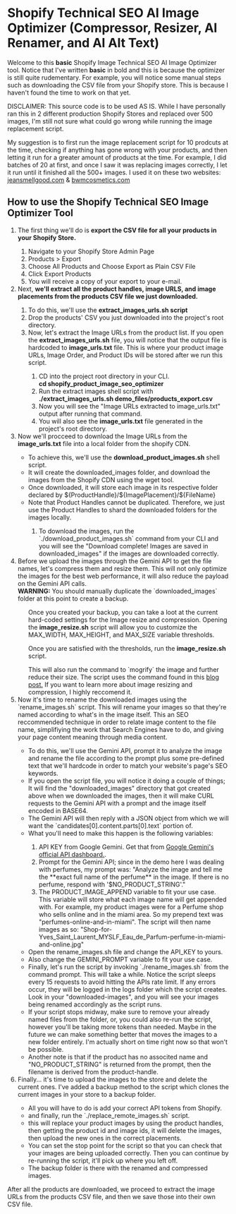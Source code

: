 <h1>Shopify Technical SEO AI Image Optimizer (Compressor, Resizer, AI Renamer, and AI Alt Text)</h1>

<p>
    Welcome to this <b>basic</b> Shopify Image Technical SEO AI Image Optimizer tool.
    Notice that I've written <b>basic</b> in bold and this is because the optimizer is still quite rudementary. For example,
    you will notice some manual steps such as downloading the CSV file from your Shopify store. This is because I haven't found the time to work on that yet.
</p>

<p>
    DISCLAIMER: This source code is to be used AS IS. While I have personally ran this in 2 different production Shopify Stores and replaced over 500 images, I'm still not sure what could go wrong while running the image replacement script.
</p>
<p>
    My suggestion is to first run the image replacement script for 10 prodcuts at the time, checking if anything has gone wrong with your products, and then letting it run for a greater amount of products at the time. For example, I did batches of 20 at first, and once I saw it was replacing images correctly, I let it run until it finished all the 500+ images. I used it on these two websites: <a href="https://jeansmellgood.com" target="_blank">jeansmellgood.com</a> & <a href="https://bwmcosmetics.com" target="_blank">bwmcosmetics.com</a>
</p>

<h2>
    How to use the Shopify Technical SEO Image Optimizer Tool
</h2>

<ol>
    <li>The first thing we'll do is <b>export the CSV file for all your products in your Shopify Store.</b></li>
    <ol>
        <li>Navigate to your Shopify Store Admin Page</li>
        <li>Products > Export</li>
        <li>Choose All Products and Choose Export as Plain CSV File</li>
        <li>Click Export Products</li>
        <li>You will receive a copy of your export to your e-mail.</li>
    </ol>
    <li>Next, <b>we'll extract all the product handles, image URLS, and image placements from the products CSV file we just downloaded.</b></li>
    <ol>
        <li>To do this, we'll use the <b>extract_images_urls.sh script</b></li>
        <li>
            Drop the products' CSV you just downloaded into the project's root directory. 
        </li>
        <!-- <li>
            If you open your CSV file, you might notice lines that have multiple commas one after the other ",,,,," . This means
            that the product is still draft and some of the fields have not been filled out.
        </li> -->
        <li>
            Now, let's extract the Image URLs from the product list. If you open the <b>extract_images_urls.sh</b> file, you will notice that the output file is hardcoded to <b>image_urls.txt</b> file. This is where your product image URLs, Image Order, and Product IDs will be stored after we run this script.
        </li>
        <ol>
            <li>CD into the project root directory in your CLI. <br/><b>cd shopify_product_image_seo_optimizer</b></li>
            <li>Run the extract images shell script with <br/><b>./extract_images_urls.sh demo_files/products_export.csv</b></li>
            <li>Now you will see the "Image URLs extracted to image_urls.txt" output after running that command.</li>
            <li>You will also see the <b>image_urls.txt</b> file generated in the project's root directory.</li>
        </ol>
    </ol>
    <li>
        Now we'll procceed to download the Image URLs from the <b>image_urls.txt</b> file into a local folder from the shopify CDN.
    </li>
    <ul>
        <li>To achieve this, we'll use the <b>download_product_images.sh</b> shell script.</li>
        <li>It will create the downloaded_images folder, and download the images from the Shopify CDN using the wget tool.</li>
        <li>Once downloaded, it will store each image in its respective folder declared by ${ProductHandle}/${ImagePlacement}/${FileName}</li>
        <li>Note that Product Handles cannot be duplicated. Therefore, we just use the Product Handles to shard the downloaded folders for the images locally.</li>
        <ol>
            <li>
                To download the images, run the `./download_product_images.sh` command from your CLI and you will see the "Download complete! Images are saved in downloaded_images" if the images are downloaded correctly.
            </li>
        </ol>
    </ul>
    <li>
        Before we upload the images through the Gemini API to get the file names, let's compress them and resize them. This will not only optimize the images for the best web performance, it will also reduce the payload on the Gemini API calls.<br/>
        <b>WARNING:</b> You should manually duplicate the `downloaded_images` folder at this point to create a backup.
    </li>
        <ul>
            Once you created your backup, you can take a loot at the current hard-coded settings for the Image resize and compression. Opening the <b>image_resize.sh</b> script will allow you to customize the MAX_WIDTH, MAX_HEIGHT, and MAX_SIZE variable thresholds.
        </ul>
        <ul>
            Once you are satisfied with the thresholds, run the <b>image_resize.sh</b> script.
        </ul>
        <ul>
            This will also run the command to `mogrify` the image and further reduce their size. The script uses the command found in this <a href="https://www.smashingmagazine.com/2015/06/efficient-image-resizing-with-imagemagick/">blog post.</a> If you want to learn more about image resizing and compression, I highly reccomend it.
        </ul>
    <li>
        Now it's time to rename the downloaded images using the `rename_images.sh` script. This will rename your images so that they're named according to what's in the image itself. This an SEO reccommended technique in order to relate image content to the file name, simplifiying the work that Search Engines have to do, and giving your page content meaning through media content.
    </li>
    <ul>
        <li>
            To do this, we'll use the Gemini API, prompt it to analyze the image and
            rename the file according to the prompt plus some pre-defined text that we'll hardcode in order to match your website's page's SEO keywords.
        </li>
        <li>
            If you open the script file, you will notice it doing a couple of things;
            It will find the "downloaded_images" directory that got created above when we downloaded the images, then it will make CURL requests to the Gemini API with a prompt and the image itself encoded in BASE64.
        </li>
        <li>
            The Gemini API will then reply with a JSON object from which we will want the `candidates[0].content.parts[0].text` portion of.
        </li>
        <li>What you'll need to make this happen is the following variables:</li>
        <ol>
            <li>
                API KEY from Google Gemini. Get that from <a href=''>Google Gemini's official API dashboard.</a>.
            </li>
            <li>
                Prompt for the Gemini API; since in the demo here I was dealing with perfumes, my prompt was: "Analyze the image and tell me the **exact full name of the perfume** in the image. If there is no perfume, respond with '$NO_PRODUCT_STRING'."
            </li>
            <li>
                The PRODUCT_IMAGE_APPEND variable to fit your use case. This variable will store what each image name will get appended with. For example, my product images were for a Perfume shop who sells online and in the miami area. So my prepend text was "perfumes-online-and-in-miami". The script will then name images as so: "Shop-for-Yves_Saint_Laurent_MYSLF_Eau_de_Parfum-perfume-in-miami-and-online.jpg"
            </li>
        </ol>
        <li>
            Open the rename_images.sh file and change the API_KEY to yours.
        </li>
        <li>
            Also change the GEMINI_PROMPT variable to fit your use case.
        </li>
        <li>
            Finally, let's run the script by invoking `./rename_images.sh` from the command prompt. This will take a while. Notice the script sleeps every 15 requests to avoid hitting the APIs rate limit. If any errors occur, they will be logged in the logs folder which the script creates. Look in your "downloaded-images", and you will see your images being renamed accordingly as the script runs.
        </li>
        <li>
            If your script stops midway, make sure to remove your already named files from the folder, or, you could also re-run the script, however you'll be taking more tokens than needed. Maybe in the future we can make something better that moves the images to a new folder entirely. I'm actually short on time right now so that won't be possible. 
        </li>
        <li>
            Another note is that if the product has no associted name and "NO_PRODUCT_STRING" is returned from the prompt, then the filename is derived from the product-handle.
        </li>
    </ul>
    <li>
        Finally... it's time to upload the images to the store and delete the current ones. I've added a backup method to the script which clones the current images in your store to a backup folder.
    </li>
    <ul>
        <li>
            All you will have to do is add your correct API tokens from Shopify.
        </li>
        <li>
            and finally, run the `./replace_remote_images.sh` script.
        </li>
        <li>
            this will replace your product images by using the product handles, then getting the product id and image ids, it will delete the images, then upload the new ones in the correct placements.
        </li>
        <li>
            You can set the stop point for the script so that you can check that your images are being uploaded correctly. Then you can continue by re-running the script, it'll pick up where you left off.
        </li>
        <li>
            The backup folder is there with the renamed and compressed images.
        </li>
    </ul>
</ol>

<p>
After all the products are downloaded, we proceed to extract the image URLs from the products CSV file, and then we save those
into their own CSV file.
</p>
